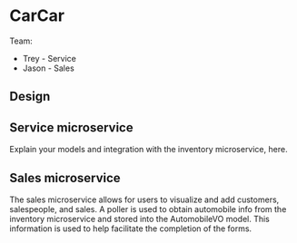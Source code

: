 # CarCar

Team:

- Trey - Service
- Jason - Sales

## Design

## Service microservice

Explain your models and integration with the inventory
microservice, here.

## Sales microservice

The sales microservice allows for users to visualize and add customers, salespeople, and sales. A poller is used
to obtain automobile info from the inventory microservice and stored into the AutomobileVO model. This information
is used to help facilitate the completion of the forms.
